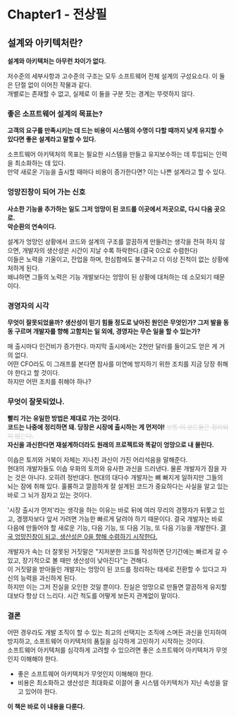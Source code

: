 # Chapter1 - 전상필

## 설계와 아키텍처란?

**설계와 아키텍처는 아무런 차이가 없다.**  

저수준의 세부사항과 고수준의 구조는 모두 소프트웨어 전체 설계의 구성요소다. 이 둘은 단절 없이 이어진 작물과 같다.  
개별로는 존재할 수 없고, 실제로 이 둘을 구분 짓는 경계는 뚜렷하지 않다.


### 좋은 소프트웨어 설계의 목표는?
**고객의 요구를 만족시키는 데 드는 비용이 시스템의 수명이 다할 때까지 낮게 유지할 수 있다면 좋은 설계라고 말할 수 있다.**  

소프트웨어 아키텍처의 목표는 필요한 시스템을 만들고 유지보수하는 데 투입되는 인력을 최소화하는 데 있다.  
만약 새로운 기능을 출시할 때마다 비용이 증가한다면? 이는 나쁜 설계라고 할 수 있다.  


### 엉망진창이 되어 가는 신호
**사소한 기능을 추가하는 일도 그저 엉망이 된 코드를 이곳에서 저곳으로, 다시 다음 곳으로.**  
**악순환의 연속이다.**

설계가 엉망인 상황에서 코드와 설계의 구조를 깔끔하게 만들려는 생각을 전혀 하지 않으면, 개발자의 생산성은 시간이 지날 수록 하락한다.(결국 0으로 수렴한다)  
이들은 노력을 기울이고, 잔업을 하며, 헌심함에도 불구하고 더 이상 진척이 없는 상황에 처하게 된다.  
왜냐하면 그들의 노력은 기능 개발보다는 엉망이 된 상황에 대처하는 데 소모되기 때문이다.  

### 경영자의 시각
**무엇이 잘못되었을까? 생산성이 믿기 힘들 정도로 낮아진 원인은 무엇인가? 그저 발을 동동 구르며 개발자를 향해 고함치는 일 외에, 경영자는 무슨 일을 할 수 있는가?**

매 출시마다 인건비가 증가한다. 마지막 출시에서는 2천만 달러를 들이고도 얻은 게 거의 없다.  
어떤 CFO라도 이 그래프를 본다면 참사를 미연에 방지하기 위한 조치를 지금 당장 취해야 한다고 할 것이다.  
하지만 어떤 조치를 취해야 하나?

### 무엇이 잘못되었나.
**빨리 가는 유일한 방법은 제대로 가는 것이다.**  
**코드는 나중에 정리하면 돼. 당장은 시장에 출시하는 게 먼저야!** <span style="color:#cecfcf">~~보통 이 코드들은 정리되지 않는다.~~</span>  
**자신을 과신한다면 재설계하더라도 원래의 프로젝트와 똑같이 엉망으로 내 몰린다.**

이솝은 토끼와 거북이 자체는 지나친 과신이 가진 어리석음을 말해준다.  
현대의 개발자들도 이솝 우화의 토끼와 유사한 과신을 드러낸다. 물론 개발자가 잠을 자는 것은 아니다. 오히려 정반대다. 현대의 대다수 개발자는 뼈 빠지게 일하지만 그들의 뇌는 잠에 취해 있다. 훌륭하고 깔끔하게 잘 설계된 코드가 중요하다는 사실을 알고 있는 바로 그 뇌가 잠자고 있는 것이다.  

'시장 출시가 먼저'라는 생각을 하는 이유는 바로 뒤에 여러 무리의 경쟁자가 뒤쫓고 있고, 경쟁자보다 앞서 가려면 가능한 빠르게 달려야 하기 때문이다. 결국 개발자는 바로 다음에 만들어야 할 새로운 기능, 다음 기능, 또 다음 기능, 또 다음 기능을 개발한다. [결국 엉망진창이 되고, 생산성은 0을 향해 수렴하기 시작한다.](#엉망진창이-되어-가는-신호)  

개발자가 속는 더 잘못된 거짓말은 "지저분한 코드를 작성하면 단기간에는 빠르게 갈 수 있고, 장기적으로 볼 때만 생산성이 낮아진다"는 견해다.  
이 거짓말을 받아들인 개발자는 엉망이 된 코드를 정리하는 태세로 전환할 수 있다고 자신의 능력을 과신하게 된다.  
하지만 이는 그저 진실을 오인한 것일 뿐이다. 진실은 엉망으로 만들면 깔끔하게 유지할 대보다 항상 더 느리다. 시간 척도를 어떻게 보든지 관계없이 말이다.


### 결론
어떤 경우라도 개발 조직이 할 수 있는 최고의 선택지는 조직에 스며든 과신을 인지하여 방지하고, 소프트웨어 아키텍처의 품질을 심각하게 고민하기 시작하는 것이다.  
소프트웨어 아키텍처를 심각하게 고려할 수 있으려면 좋은 소프트웨어 아키텍처가 무엇인지 이해해야 한다.
- 좋은 소프트웨어 아키텍처가 무엇인지 이해해야 한다.  
- 비용은 최소화하고 생산성은 최대화로 이끌어 줄 시스템 아키텍처가 지닌 속성을 알고 있어야 한다.

**이 책은 바로 이 내용을 다룬다.**
